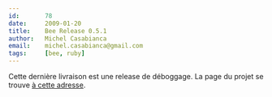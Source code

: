```yaml
---
id:       78
date:     2009-01-20
title:    Bee Release 0.5.1
author:   Michel Casabianca
email:    michel.casabianca@gmail.com
tags:     [bee, ruby]
---
```


Cette dernière livraison est une release de déboggage. La page du projet se trouve [à cette adresse](http://bee.rubyforge.org/).

